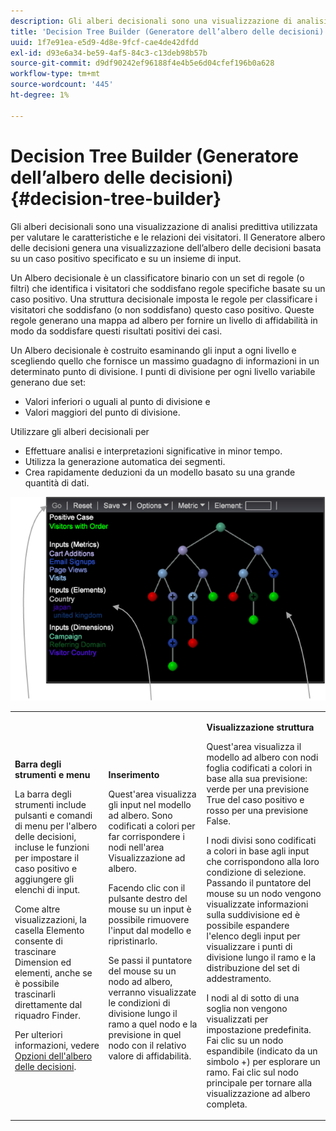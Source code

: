 ```yaml
---
description: Gli alberi decisionali sono una visualizzazione di analisi predittiva utilizzata per valutare le caratteristiche e le relazioni dei visitatori. Il Generatore albero delle decisioni genera una visualizzazione dell’albero delle decisioni basata su un caso positivo specificato e su un insieme di input.
title: 'Decision Tree Builder (Generatore dell’albero delle decisioni) '
uuid: 1f7e91ea-e5d9-4d8e-9fcf-cae4de42dfdd
exl-id: d93e6a34-be59-4af5-84c3-c13deb98b57b
source-git-commit: d9df90242ef96188f4e4b5e6d04cfef196b0a628
workflow-type: tm+mt
source-wordcount: '445'
ht-degree: 1%

---
```


# Decision Tree Builder (Generatore dell’albero delle decisioni) {#decision-tree-builder}

Gli alberi decisionali sono una visualizzazione di analisi predittiva utilizzata per valutare le caratteristiche e le relazioni dei visitatori. Il Generatore albero delle decisioni genera una visualizzazione dell’albero delle decisioni basata su un caso positivo specificato e su un insieme di input.

Un Albero decisionale è un classificatore binario con un set di regole (o filtri) che identifica i visitatori che soddisfano regole specifiche basate su un caso positivo. Una struttura decisionale imposta le regole per classificare i visitatori che soddisfano (o non soddisfano) questo caso positivo. Queste regole generano una mappa ad albero per fornire un livello di affidabilità in modo da soddisfare questi risultati positivi dei casi.

Un Albero decisionale è costruito esaminando gli input a ogni livello e scegliendo quello che fornisce un massimo guadagno di informazioni in un determinato punto di divisione. I punti di divisione per ogni livello variabile generano due set:

* Valori inferiori o uguali al punto di divisione e
* Valori maggiori del punto di divisione.

Utilizzare gli alberi decisionali per

* Effettuare analisi e interpretazioni significative in minor tempo.
* Utilizza la generazione automatica dei segmenti.
* Crea rapidamente deduzioni da un modello basato su una grande quantità di dati.

![](assets/decision_tree_parts.png)

<table id="table_FCC5D63EF8A843D79B2338BD951025EA"> 
 <tbody> 
  <tr> 
   <td colname="col1"> <p><b>Barra degli strumenti e menu</b> </p> <p>La barra degli strumenti include pulsanti e comandi di menu per l'albero delle decisioni, incluse le funzioni per impostare il caso positivo e aggiungere gli elenchi di input. </p> <p>Come altre visualizzazioni, la casella <span class="uicontrol"> Elemento</span> consente di trascinare Dimension ed elementi, anche se è possibile trascinarli direttamente dal riquadro Finder. </p> <p>Per ulteriori informazioni, vedere <a href="../../../../home/c-get-started/c-analysis-vis/c-decision-trees/c-decision-trees-menu.md#concept-bfc4e80651a243d3966cc770b205606c"> Opzioni dell'albero delle decisioni</a>. </p> </td> 
   <td colname="col2"> <p><b>Inserimento</b> </p> <p>Quest'area visualizza gli input nel modello ad albero. Sono codificati a colori per far corrispondere i nodi nell'area Visualizzazione ad albero. </p> <p>Facendo clic con il pulsante destro del mouse su un input è possibile rimuovere l'input dal modello e ripristinarlo. </p> <p>Se passi il puntatore del mouse su un nodo ad albero, verranno visualizzate le condizioni di divisione lungo il ramo a quel nodo e la previsione in quel nodo con il relativo valore di affidabilità. </p> </td> 
   <td colname="col3"> <p><b>Visualizzazione struttura</b> </p> <p>Quest'area visualizza il modello ad albero con nodi foglia codificati a colori in base alla sua previsione: verde per una previsione True del caso positivo e rosso per una previsione False. </p> <p>I nodi divisi sono codificati a colori in base agli input che corrispondono alla loro condizione di selezione. Passando il puntatore del mouse su un nodo vengono visualizzate informazioni sulla suddivisione ed è possibile espandere l'elenco degli input per visualizzare i punti di divisione lungo il ramo e la distribuzione del set di addestramento. </p> <p>I nodi al di sotto di una soglia non vengono visualizzati per impostazione predefinita. Fai clic su un nodo espandibile (indicato da un simbolo +) per esplorare un ramo. Fai clic sul nodo principale per tornare alla visualizzazione ad albero completa. </p> </td> 
  </tr> 
 </tbody> 
</table>

<!-- <a id="section_E800327344194A6DBF37F273D8462E2A"></a> -->
